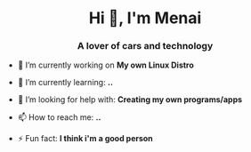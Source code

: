 <h1 align="center">Hi 👋, I'm Menai</h1>
<h3 align="center">A lover of cars and technology</h3>

- 🔭 I’m currently working on **My own Linux Distro**

- 🌱 I’m currently learning: **..**

- 🤝 I’m looking for help with: **Creating my own programs/apps**

- 📫 How to reach me: **..**

- ⚡ Fun fact: **I think i'm a good person**
